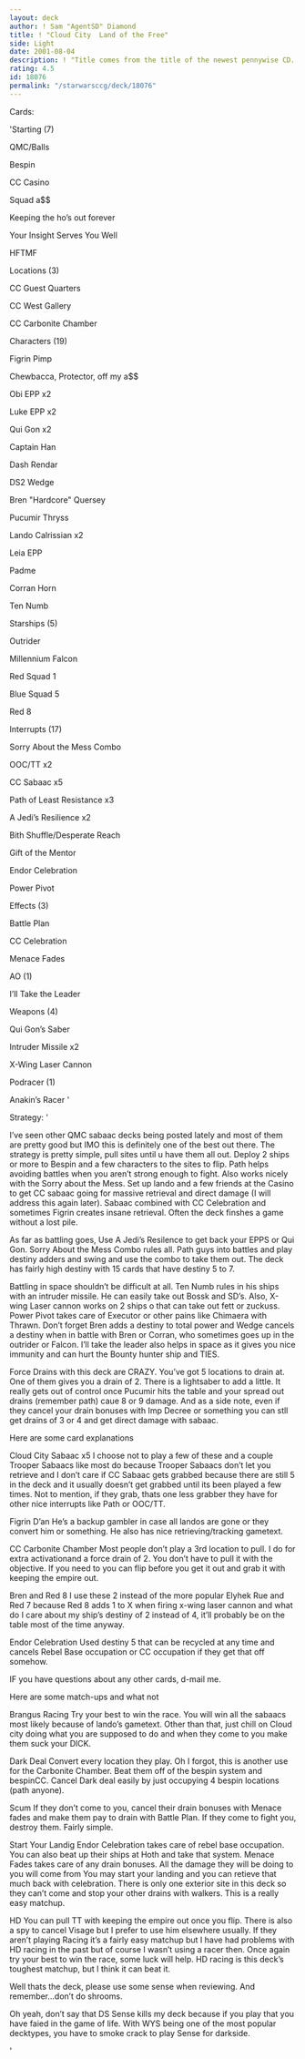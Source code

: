 ```yaml
---
layout: deck
author: ! Sam "AgentSD" Diamond
title: ! "Cloud City  Land of the Free"
side: Light
date: 2001-08-04
description: ! "Title comes from the title of the newest pennywise CD.  Buy it, or as the guitarist said, if you can’t afford it, steal it."
rating: 4.5
id: 18076
permalink: "/starwarsccg/deck/18076"
---
```

Cards: 

'Starting (7)

QMC/Balls

Bespin

CC Casino

Squad a$$

Keeping the ho’s out forever

Your Insight Serves You Well

HFTMF


Locations (3)

CC Guest Quarters

CC West Gallery

CC Carbonite Chamber


Characters (19)

Figrin Pimp

Chewbacca, Protector, off my a$$

Obi EPP x2

Luke EPP x2

Qui Gon x2

Captain Han

Dash Rendar

DS2 Wedge

Bren "Hardcore" Quersey

Pucumir Thryss

Lando Calrissian x2

Leia EPP 

Padme 

Corran Horn

Ten Numb


Starships (5)

Outrider

Millennium Falcon

Red Squad 1

Blue Squad 5

Red 8


Interrupts (17)

Sorry About the Mess Combo

OOC/TT x2

CC Sabaac x5

Path of Least Resistance x3

A Jedi’s Resilience x2

Bith Shuffle/Desperate Reach

Gift of the Mentor

Endor Celebration

Power Pivot


Effects (3)

Battle Plan

CC Celebration

Menace Fades


AO (1)

I’ll Take the Leader


Weapons (4)

Qui Gon’s Saber

Intruder Missile x2

X-Wing Laser Cannon 


Podracer (1)

Anakin’s Racer '

Strategy: '

I’ve seen other QMC sabaac decks being posted lately and most of them are pretty good but IMO this is definitely one of the best out there.  The strategy is pretty simple, pull sites until u have them all out.  Deploy 2 ships or more to Bespin and a few characters to the sites to flip.  Path helps avoiding battles when you aren’t strong enough to fight.  Also works nicely with the Sorry about the Mess.  Set up lando and  a few friends at the Casino to get CC sabaac going for massive retrieval and direct damage (I will address this again later).  Sabaac combined with CC Celebration and sometimes Figrin creates insane retrieval.  Often the deck finshes a game without a lost pile.  


As far as battling goes, Use A Jedi’s Resilence to get back your EPPS or Qui Gon.  Sorry About the Mess Combo rules all.  Path guys into battles and play destiny adders and swing and use the combo to take them out.  The deck has fairly high destiny with 15 cards that have destiny 5 to 7.  


Battling in space shouldn’t be difficult at all.  Ten Numb rules in his ships with an intruder missile.  He can easily take out Bossk and SD’s.  Also, X-wing Laser cannon works on 2 ships o that can take out fett or zuckuss.  Power Pivot takes care of Executor or other pains like Chimaera with Thrawn.  Don’t forget Bren adds a destiny to total power and Wedge cancels a destiny when in battle with Bren or Corran, who sometimes goes up in the outrider or Falcon.  I’ll take the leader also helps in space as it gives you nice immunity and can hurt the Bounty hunter ship and TIES.


Force Drains with this deck are CRAZY.  You’ve got 5 locations to drain at.  One of them gives you a drain of 2.  There is a lightsaber to add a little.  It really gets out of control once Pucumir hits the table and your spread out drains (remember path) caue 8 or 9 damage.  And as a side note, even if they cancel your drain bonuses with Imp Decree or something you can stll get drains of 3 or 4 and get direct damage with sabaac.  


Here are some card explanations


Cloud City Sabaac x5 I choose not to play a few of these and a couple Trooper Sabaacs like most do because Trooper Sabaacs don’t let you retrieve and I don’t care if CC Sabaac gets grabbed because there are still 5 in the deck and it usually doesn’t get grabbed until its been played a few times.  Not to mention, if they grab, thats one less grabber they have for other nice interrupts like Path or OOC/TT.


Figrin D’an He’s a backup gambler in case all landos are gone or they convert him or something.  He also has nice retrieving/tracking gametext.


CC Carbonite Chamber Most people don’t play a 3rd location to pull.  I do for extra activationand a force drain of 2.  You don’t have to pull it with the objective.  If you need to you can flip before you get it out and grab it with keeping the empire out.


Bren and Red 8 I use these 2 instead of the more popular Elyhek Rue and Red 7 because Red 8 adds 1 to X when firing x-wing laser cannon and what do I care about my ship’s destiny of 2 instead of 4, it’ll probably be on the table most of the time anyway.


Endor Celebration Used destiny 5 that can be recycled at any time and cancels Rebel Base occupation or CC occupation if they get that off somehow.  


IF you have questions about any other cards, d-mail me.


Here are some match-ups and what not


Brangus Racing  Try your best to win the race.  You will win all the sabaacs most likely because of lando’s gametext.  Other than that, just chill on Cloud city doing what you are supposed to do and when they come to you make them suck your DlCK.


Dark Deal Convert every location they play.  Oh I forgot, this is another use for the Carbonite Chamber.  Beat them off of the bespin system and bespinCC.  Cancel Dark deal easily by just occupying 4 bespin locations (path anyone).  


Scum If they don’t come to you, cancel their drain bonuses with Menace fades and make them pay to drain with Battle Plan.  If they come to fight you, destroy them.  Fairly simple.


Start Your Landig  Endor Celebration takes care of rebel base occupation.  You can also beat up their ships at Hoth and take that system.  Menace Fades takes care of any drain bonuses.  All the damage they will be doing to you will come from You may start your landing and you can retieve that much back with celebration.  There is only one exterior site in this deck so they can’t come and stop your other drains with walkers.  This is a really easy matchup.


HD You can pull TT with keeping the empire out once you flip.  There is also a spy to cancel Visage but I prefer to use him elsewhere usually.  If they aren’t playing Racing it’s a fairly easy matchup but I have had problems with HD racing in the past but of course I wasn’t using a racer then.  Once again try your best to win the race, some luck will help.  HD racing is this deck’s toughest matchup, but I think it can beat it.


Well thats the deck, please use some sense when reviewing.  And remember...don’t do shrooms.


Oh yeah, don’t say that DS Sense kills my deck because if you play that you have faied in the game of life.  With WYS being one of the most popular decktypes, you have to smoke crack to play Sense for darkside.








'
